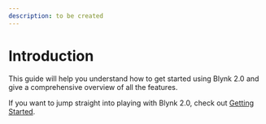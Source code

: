 ```yaml
---
description: to be created
---
```


# Introduction

This guide will help you understand how to get started using Blynk 2.0 and give a comprehensive overview of all the features.

If you want to jump straight into playing with Blynk 2.0, check out [Getting Started](tutorials/getting-started/).  




